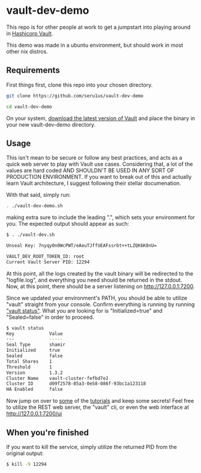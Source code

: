 # vault-dev-demo

This repo is for other people at work to get a jumpstart into playing around in [Hashicorp Vault](https://www.vaultproject.io/). 

This demo was made in a ubuntu environment, but should work in most other nix distros. 

## Requirements

First things first, clone this repo into your chosen directory.


```sh
git clone https://github.com/seru1us/vault-dev-demo

cd vault-dev-demo
```

On your system, [download the latest version of Vault](https://www.vaultproject.io/downloads/) and place the binary in your new vault-dev-demo directory.

## Usage

This isn't mean to be secure or follow any best practices, and acts as a quick web server to play with Vault use cases. Considering that, a lot of the values are hard coded AND SHOULDN'T BE USED IN ANY SORT OF PRODUCTION ENVIRONMENT. If you want to break out of this and actually learn Vault architecture, I suggest following their stellar documenation.

With that said, simply run:

```sh
. ./vault-dev-demo.sh
```

making extra sure to include the leading ".", which sets your environment for you. The expected output should appear as such:

```sh
$ . ./vault-dev.sh 

Unseal Key: 7nyqy0n0WcPWT/eAeuTJffUEAFssrbt++tLZQK6K8nU=

VAULT_DEV_ROOT_TOKEN_ID: root
Current Vault Server PID: 12294
```

At this point, all the logs created by the vault binary will be redirected to the "logfile.log", and everything you need should be returned in the stdout. Now, at this point, there should be a server listening on http://127.0.0.1:7200. 

Since we updated your environment's PATH, you should be able to utilize "vault" straight from your console. Confirm everything is running by running ["vault status"](https://www.vaultproject.io/docs/commands/status/). What you are looking for is "Initialized=true" and "Sealed=false" in order to proceed.

```sh
$ vault status
Key             Value
---             -----
Seal Type       shamir
Initialized     true
Sealed          false
Total Shares    1
Threshold       1
Version         1.3.2
Cluster Name    vault-cluster-fefbd7e2
Cluster ID      d09f2578-85a3-0e58-086f-93bc1a123118
HA Enabled      false
```

Now jump on over to [some](https://learn.hashicorp.com/vault/getting-started/first-secret) of the [tutorials](https://learn.hashicorp.com/vault/getting-started/dynamic-secrets) and keep some secrets! Feel free to utilize the REST web server, the "vault" cli, or even the web interface at http://127.0.0.1:7200/ui

## When you're finished

If you want to kill the service, simply utilize the returned PID from the original output:

```sh
$ kill -9 12294
```


